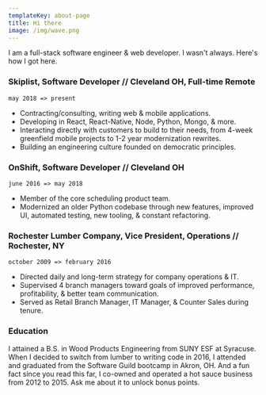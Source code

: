 ```yaml
---
templateKey: about-page
title: Hi there
image: /img/wave.png
---
```


I am a full-stack software engineer & web developer. I wasn't always. Here's how I got here.

### Skiplist, Software Developer // Cleveland OH, Full-time Remote

`may 2018 => present`

- Contracting/consulting, writing web & mobile applications.
- Developing in React, React-Native, Node, Python, Mongo, & more.
- Interacting directly with customers to build to their needs, from 4-week greenfield mobile projects to 1-2 year modernization rewrites.
- Building an engineering culture founded on democratic principles.

### OnShift, Software Developer // Cleveland OH

`june 2016 => may 2018`

- Member of the core scheduling product team.
- Modernized an older Python codebase through new features, improved UI, automated testing, new tooling, & constant refactoring.

### Rochester Lumber Company, Vice President, Operations // Rochester, NY

`october 2009 => february 2016`

- Directed daily and long-term strategy for company operations & IT.
- Supervised 4 branch managers toward goals of improved performance, profitability, & better team communication.
- Served as Retail Branch Manager, IT Manager, & Counter Sales during tenure.

### Education

I attained a B.S. in Wood Products Engineering from SUNY ESF at Syracuse. When I decided to switch from lumber to writing code in 2016, I attended and graduated from the Software Guild bootcamp in Akron, OH. And a fun fact since you read this far, I co-owned and operated a hot sauce business from 2012 to 2015. Ask me about it to unlock bonus points.
